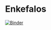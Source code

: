 # Enkefalos
[![Binder](https://mybinder.org/badge_logo.svg)](https://mybinder.org/v2/gh/KrishU27/Enkefalos/master?labpath=Enkefalos.ipynb)

